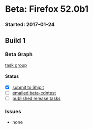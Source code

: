# Beta: Firefox 52.0b1

### Started: 2017-01-24

## Build 1

### Beta Graph
[task group](https://tools.taskcluster.net/push-inspector/#/Tr2OXLVyS5-kS58hKnMZDw)


#### Status
- [x] [submit to Shipit](https://wiki.mozilla.org/Release:Release_Automation_on_Mercurial:Starting_a_Release#Submit_to_Ship_It)
- [ ] [emailed beta-cdntest](../how-tos/relpro.md#1-email-drivers-re-release-live-on-test-channel)
- [ ] [published release tasks](../how-tos/relpro.md#3-publish-release)

### Issues
- none


